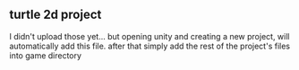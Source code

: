 ## turtle 2d project ##
I didn't upload those yet... but opening unity and creating a new project, will automatically add this file.
after that simply add the rest of the project's files into game directory


